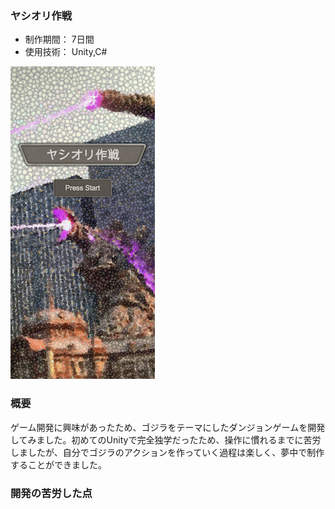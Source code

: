 ### ヤシオリ作戦

* 制作期間： 7日間
* 使用技術： Unity,C#

[![IMAGE ALT TEXT HERE](thumbnailImage.png)](https://youtu.be/Il8LqphmQdc)

### 概要
ゲーム開発に興味があったため、ゴジラをテーマにしたダンジョンゲームを開発してみました。初めてのUnityで完全独学だったため、操作に慣れるまでに苦労しましたが、自分でゴジラのアクションを作っていく過程は楽しく、夢中で制作することができました。

### 開発の苦労した点
